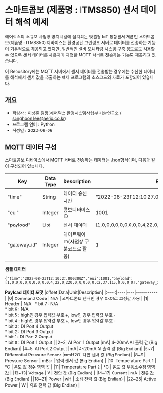 # 스마트콤보 (제품명 : ITMS850) 센서 데이터 해석 예제 #

에어릭스의 소규모 사업장 방지시설에 설치되는 맞춤형 IoT 통합센서 제품인 스마트콤보(제품명 : ITMS850) 디바이스는 환경공단 그린링크 서버로 데이터를 전송하는 기능이 기본적으로 제공되고  있지만, 일반적인 설비 모니터링 시스템 구축 용도로도 사용할 수 있도록 센서 데이터를 사용자가 지정한 MQTT 서버로 전송하는 기능도 제공하고 있습니다. 

이 Repository에는 MQTT 서버에서 센서 데이터를 전송받는 경우에는 수신한 데이터를 해석해서 센서 값을 추출하는 예제 프로그램의 소스코드와 자료가 포함되어 있습니다.   

## 개요 ##

* 작성자 : 이상훈 팀장(에어릭스 환경시스템사업부 기술연구소 / sanghoon.lee@aerix.co.kr)
* 프로그램 언어 : Python
* 작성일 : 2022-09-06

## MQTT 데이터 구성 ##

스마트콤보 디바이스에서 MQTT 서버로 전송하는 데이터는 Json형식이며, 다음과 같이 구성되어 있습니다.

| Key | Data Type | Description | Example |
|-----|-----------|-------------|---------|
|"time"| String   | 데이터 송신시간 | "2022-08-23T12:10:27.000300Z" |
|"eui" | Integer | 콤보디바이스 ID | 1001 |
|"payload" | List | 센서 데이터 | [1,0,0,0,0,0,0,0,0,0,4,22,0,220,0,0,0,0,0,62,37,115,0,0,0,0] |
|"gateway_id" | Integer | 게이트웨이 ID(사업장 구분코드로 활용) | 1 |

**샘플 데이터**
```
{"time":"2022-08-23T12:10:27.000300Z","eui":1001,"payload":[1,0,0,0,0,0,0,0,0,0,4,22,0,220,0,0,0,0,0,62,37,115,0,0,0,0],"gateway_id":2}
```

**Payload 데이터 포맷**
|offset|Data|Unit|Description|
|:----:|----|----|-----------|
|0| Command Code | N/A | 스마트콤보 센서인 경우 0x01로 고정값 사용 |
|1| Header | N/A | * bit 7 : N/A <br> * bit 6 : N/A <br> * bit 5 : high인 경우 압력값 부호 +, low인 경우 압력값 부호 - <br> * bit 4 : high인 경우 압력값 부호 +, low인 경우 압력값 부호 - <br> * bit 3 : DI Port 4 Output <br> * bit 2 : DI Port 3 Output <br> * bit 1 : DI Port 2 Output <br> * bit 0 : DI Port 1 Output |
|2~3| AI Port 1 Output |mA| 4~20mA AI 출력 값 (Big Endian)|
|4~5| AI Port 2 Output |mA| 4~20mA AI 출력 값 (Big Endian)|
|6~7| Differential Pressure Sensor |mmH2O| 차압 센서 값 (Big Endian) |
|8~9| Pressure Sensor | mBar | 압력 센서 값 (Big Endian) |
|10| Temperature Part 1 | ℃ | 온도 값 정수 영역 값  |
|11| Temperature Part 2 | ℃ | 온도 값 부동소수점 영역 값  |
|12~13| Voltage | V | 전압 값 (Big Endian) |
|14~17| Current | mA | 전류 값 (Big Endian) |
|18~21| Power | wH | 소비 전력 값 (Big Endian) |
|22~25| Active Power | W | 유효 전력 값 (Big Endian) |


